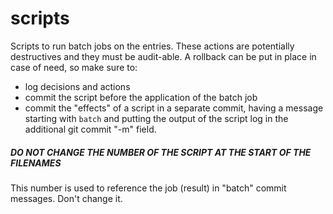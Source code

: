 # scripts

Scripts to run batch jobs on the entries. These actions are potentially destructives and they must be audit-able. A rollback can be put in place in case of need, so make sure to:

- log decisions and actions
- commit the script before the application of the batch job
- commit the "effects" of a script in a separate commit, having a message starting with `batch` and putting the output of the script log in the additional git commit "-m" field.

##### DO NOT CHANGE THE NUMBER OF THE SCRIPT AT THE START OF THE FILENAMES

This number is used to reference the job (result) in "batch" commit messages. Don't change it.
